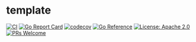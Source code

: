 # template

[![CI](https://github.com/devnw/template/workflows/CI/badge.svg)](https://github.com/devnw/template/actions)
[![Go Report Card](https://goreportcard.com/badge/devnw.com/template)](https://goreportcard.com/report/devnw.com/template)
[![codecov](https://codecov.io/gh/devnw/template/branch/main/graph/badge.svg)](https://codecov.io/gh/devnw/template)
[![Go Reference](https://pkg.go.dev/badge/devnw.com/template.svg)](https://pkg.go.dev/devnw.com/template)
[![License: Apache 2.0](https://img.shields.io/badge/license-Apache-blue.svg)](https://opensource.org/licenses/Apache-2.0)
[![PRs Welcome](https://img.shields.io/badge/PRs-welcome-brightgreen.svg)](http://makeapullrequest.com)

